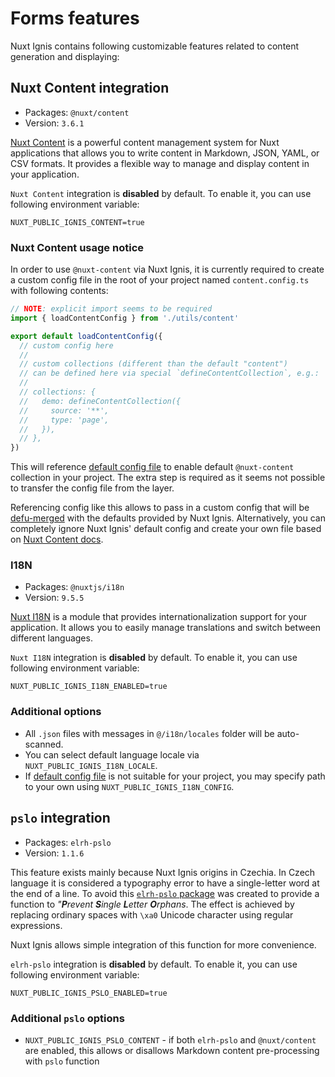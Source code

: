 # Forms features

Nuxt Ignis contains following customizable features related to content generation and displaying:

## Nuxt Content integration

- Packages: `@nuxt/content`
- Version: `3.6.1`

[Nuxt Content](https://content.nuxt.com/) is a powerful content management system for Nuxt applications that allows you to write content in Markdown, JSON, YAML, or CSV formats. It provides a flexible way to manage and display content in your application.

`Nuxt Content` integration is **disabled** by default. To enable it, you can use following environment variable:

```env
NUXT_PUBLIC_IGNIS_CONTENT=true
```

### Nuxt Content usage notice

In order to use `@nuxt-content` via Nuxt Ignis, it is currently required to create a custom config file in the root of your project named `content.config.ts` with following contents:

```ts [content.config.ts]
// NOTE: explicit import seems to be required
import { loadContentConfig } from './utils/content'

export default loadContentConfig({
  // custom config here
  //
  // custom collections (different than the default "content")
  // can be defined here via special `defineContentCollection`, e.g.:
  //
  // collections: {
  //   demo: defineContentCollection({
  //     source: '**',
  //     type: 'page',
  //   }),
  // },
})
```

This will reference [default config file](https://github.com/AloisSeckar/nuxt-ignis/blob/main/core/utils/config/content.config.ts) to enable default `@nuxt-content` collection in your project. The extra step is required as it seems not possible to transfer the config file from the layer.

Referencing config like this allows to pass in a custom config that will be [defu-merged](/2-1-configuration.html#defu-merge) with the defaults provided by Nuxt Ignis. Alternatively, you can completely ignore Nuxt Ignis' default config and create your own file based on [Nuxt Content docs](https://content.nuxt.com/docs/getting-started/installation#create-your-first-collection).

### I18N

- Packages: `@nuxtjs/i18n`
- Version: `9.5.5`

[Nuxt I18N](https://i18n.nuxtjs.org/) is a module that provides internationalization support for your application. It allows you to easily manage translations and switch between different languages.

`Nuxt I18N` integration is **disabled** by default. To enable it, you can use following environment variable:

```env
NUXT_PUBLIC_IGNIS_I18N_ENABLED=true
```

### Additional options

- All `.json` files with messages in `@/i18n/locales` folder will be auto-scanned.
- You can select default language locale via `NUXT_PUBLIC_IGNIS_I18N_LOCALE`.
- If [default config file](https://github.com/AloisSeckar/nuxt-ignis/blob/core/main/i18n.config.ts) is not suitable for your project, you may specify path to your own using `NUXT_PUBLIC_IGNIS_I18N_CONFIG`.

## `pslo` integration

- Packages: `elrh-pslo`
- Version: `1.1.6`

This feature exists mainly because Nuxt Ignis origins in Czechia. In Czech language it is considered a typography error to have a single-letter word at the end of a line. To avoid this [`elrh-pslo` package](https://www.npmjs.com/package/elrh-pslo) was created to provide a function to _"**P**revent **S**ingle **L**etter **O**rphans_. The effect is achieved by replacing ordinary spaces with `\xa0` Unicode character using regular expressions. 

Nuxt Ignis allows simple integration of this function for more convenience.

`elrh-pslo` integration is **disabled** by default. To enable it, you can use following environment variable:

```env
NUXT_PUBLIC_IGNIS_PSLO_ENABLED=true
```

### Additional `pslo` options

- `NUXT_PUBLIC_IGNIS_PSLO_CONTENT` - if both `elrh-pslo` and `@nuxt/content` are enabled, this allows or disallows Markdown content pre-processing with `pslo` function
